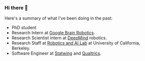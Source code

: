 ### Hi there 👋

Here's a summary of what I've been doing in the past:
- PhD student
- Research Intern at [Google Brain Robotics](https://research.google/teams/robotics/).
- Research Scientist intern at [DeepMind](https://www.deepmind.com/) robotics.
- Research Staff at [Robotics and AI Lab](https://rail.eecs.berkeley.edu/) at University of California, Berkeley.
- Software Engineer at [Statwing](https://www.statwing.com/) and [Qualtrics](https://www.qualtrics.com/).

<!--
**hartikainen/hartikainen** is a ✨ _special_ ✨ repository because its `README.md` (this file) appears on your GitHub profile.

Here are some ideas to get you started:

- 🔭 I’m currently working on ...
- 🌱 I’m currently learning ...
- 👯 I’m looking to collaborate on ...
- 🤔 I’m looking for help with ...
- 💬 Ask me about ...
- 📫 How to reach me: ...
- 😄 Pronouns: ...
- ⚡ Fun fact: ...
-->
